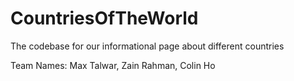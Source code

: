 # CountriesOfTheWorld
The codebase for our informational page about different countries

Team Names: Max Talwar, Zain Rahman, Colin Ho
